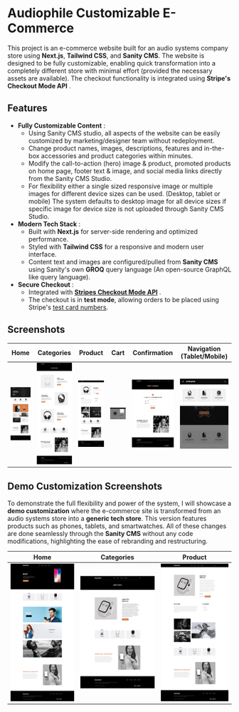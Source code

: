 # Audiophile Customizable E-Commerce

This project is an e-commerce website built for an audio systems company store using  **Next.js**, **Tailwind CSS**, and  **Sanity CMS**. The website is designed to be fully customizable, enabling quick transformation into a completely different store with minimal effort (provided the necessary assets are available). The checkout functionality is integrated using  **Stripe's Checkout Mode API** .

## Features

* **Fully Customizable Content** :
  * Using Sanity CMS studio, all aspects of the website can be easily customized by marketing/designer team without redeployment.
  * Change product names, images, descriptions, features and in-the-box accessories and product categories within minutes.
  * Modify the call-to-action (hero) image & product, promoted products on home page, footer text & image, and social media links directly from the Sanity CMS Studio.
  * For flexibility either a single sized responsive image or multiple images for different device sizes can be used. (Desktop, tablet or mobile) The system defaults to desktop image for all device sizes if specific image for device size is not uploaded through Sanity CMS Studio.
* **Modern Tech Stack** :
  * Built with **Next.js** for server-side rendering and optimized performance.
  * Styled with **Tailwind CSS** for a responsive and modern user interface.
  * Content text and images are configured/pulled from **Sanity CMS** using Sanity's own **GROQ** query language (An open-source GraphQL like query language).
* **Secure Checkout** :
  * Integrated with **[Stripes Checkout Mode API](https://docs.stripe.com/payments/checkout)** .
  * The checkout is in **test mode**, allowing orders to be placed using Stripe's [test card numbers](https://docs.stripe.com/testing#international-cards).

## Screenshots

| Home                                                                       | Categories                                                                             | Product                                                                             | Cart                                                           | Confirmation                                                                                   | Navigation (Tablet/Mobile)                                                               |
| -------------------------------------------------------------------------- | -------------------------------------------------------------------------------------- | ----------------------------------------------------------------------------------- | -------------------------------------------------------------- | ---------------------------------------------------------------------------------------------- | ---------------------------------------------------------------------------------------- |
| [![homepage](image/README/homePage_small.png)](image/README/homePage_large.png) | [![categorypage](image/README/categoryPage_small.png)](image/README/categoryPage_large.png) | [![productpage](image/README/productPage_small.png)](image/README/productPage_large.png) | [![cart](image/README/cart_small.png)](image/README/cart_large.png) | [![confirmation](image/README/confirmationPage_small.png)](image/README/confirmationPage_large.png) | [![navbar](image/README/tabletNavbarView_small.png)](image/README/tabletNavbarView_large.png) |

## Demo Customization Screenshots

To demonstrate the full flexibility and power of the system, I will showcase a **demo customization** where the e-commerce site is transformed from an audio systems store into a **generic tech store**. This version features products such as phones, tablets, and smartwatches. All of these changes are done seamlessly through the **Sanity CMS** without any code modifications, highlighting the ease of rebranding and restructuring.

| Home | Categories | Product |
| ---- | ---------- | ------- |
| [![homepage](image/README/example/homePageCustom_small.png)](image/README/example/homePageCustom_large.png) | [![categorypage](image/README/example/categoryPageCustom_small.png)](image/README/example/categoryPageCustom_large.png) | [![productpage](image/README/example/productPageCustom_small.png)](image/README/example/productPageCustom_large.png) |
